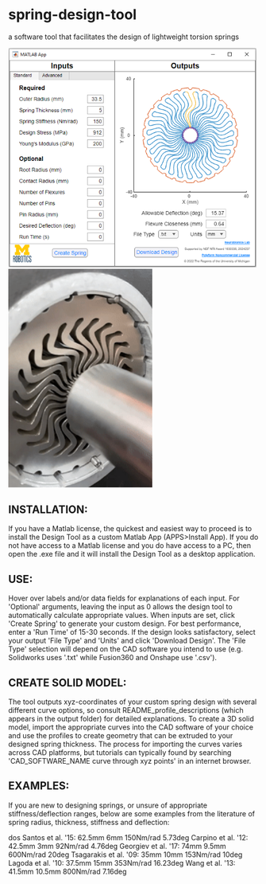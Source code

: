 # spring-design-tool
a software tool that facilitates the design of lightweight torsion springs

<p float="left">
  <img src="Design Tool Snip.png" width="500" />
  <img src="spring GIF.gif" width="290" /> 
</p>

## INSTALLATION:
If you have a Matlab license, the quickest and easiest way to proceed is to install the Design Tool as a custom Matlab App (APPS>Install App). If you do not have access to a Matlab license and you do have access to a PC, then open the .exe file and it will install the Design Tool as a desktop application.

## USE:
Hover over labels and/or data fields for explanations of each input. For 'Optional' arguments, leaving the input as 0 allows the design tool to automatically calculate appropriate values. When inputs are set, click 'Create Spring' to generate your custom design. For best performance, enter a 'Run Time' of 15-30 seconds. If the design looks satisfactory, select your output 'File Type' and 'Units' and click 'Download Design'. The 'File Type' selection will depend on the CAD software you intend to use (e.g. Solidworks uses '.txt' while Fusion360 and Onshape use '.csv').

## CREATE SOLID MODEL:
The tool outputs xyz-coordinates of your custom spring design with several different curve options, so consult README_profile_descriptions (which appears in the output folder) for detailed explanations. To create a 3D solid model, import the appropriate curves into the CAD software of your choice and use the profiles to create geometry that can be extruded to your designed spring thickness. The process for importing the curves varies across CAD platforms, but tutorials can typically found by searching 'CAD_SOFTWARE_NAME curve through xyz points' in an internet browser.

## EXAMPLES:
If you are new to designing springs, or unsure of appropriate stiffness/deflection ranges, below are some examples from the literature of spring radius, thickness, stiffness and deflection:

dos Santos et al. '15: 62.5mm 6mm 150Nm/rad 5.73deg
Carpino et al. '12: 42.5mm 3mm 92Nm/rad 4.76deg
Georgiev et al. '17: 74mm 9.5mm 600Nm/rad 20deg
Tsagarakis et al. '09: 35mm 10mm 153Nm/rad 10deg
Lagoda et al. '10: 37.5mm 15mm 353Nm/rad 16.23deg
Wang et al. '13: 41.5mm 10.5mm 800Nm/rad 7.16deg

